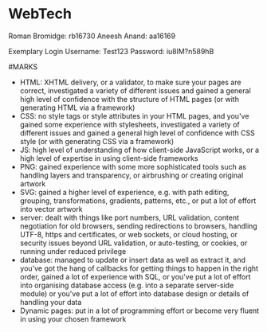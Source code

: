 # WebTech
Roman Bromidge: rb16730
Aneesh Anand: aa16169

Exemplary Login
Username: Test123
Password: iu8lM?n589hB

#MARKS
- HTML: XHTML delivery, or a validator, to make sure your pages are correct, investigated a variety of different issues and gained a general high level of confidence with the structure of HTML pages (or with generating HTML via a framework)
- CSS: no style tags or style attributes in your HTML pages, and you've gained some experience with stylesheets, investigated a variety of different issues and gained a general high level of confidence with CSS style (or with generating CSS via a framework)
- JS: high level of understanding of how client-side JavaScript works, or a high level of expertise in using client-side frameworks
- PNG: gained experience with some more sophisticated tools such as handling layers and transparency, or airbrushing or creating original artwork
- SVG: gained a higher level of experience, e.g. with path editing, grouping, transformations, gradients, patterns, etc., or put a lot of effort into vector artwork
- server: dealt with things like port numbers, URL validation, content negotiation for old browsers, sending redirections to browsers, handling UTF-8, https and certificates, or web sockets, or cloud hosting, or security issues beyond URL validation, or auto-testing, or cookies, or running under reduced privilege
- database: managed to update or insert data as well as extract it, and you've got the hang of callbacks for getting things to happen in the right order, gained a lot of experience with SQL, or you've put a lot of effort into organising database access (e.g. into a separate server-side module) or you've put a lot of effort into database design or details of handling your data
- Dynamic pages: put in a lot of programming effort or become very fluent in using your chosen framework

